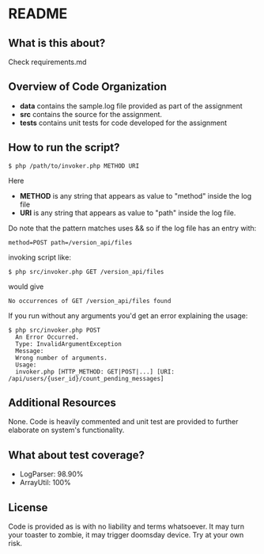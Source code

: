 # README #

## What is this about? ##
Check requirements.md

## Overview of Code Organization ##

* **data** contains the sample.log file provided as part of the assignment
* **src** contains the source for the assignment.
* **tests** contains unit tests for code developed for the assignment

## How to run the script? ##

```
$ php /path/to/invoker.php METHOD URI

```
Here

* **METHOD** is any string that appears as value to "method" inside the log file
* **URI** is any string that appears as value to "path" inside the log file.

Do note that the pattern matches uses && so if the log file has an entry with:
```
method=POST path=/version_api/files
```
invoking script like:
```
$ php src/invoker.php GET /version_api/files
```
would give
```
No occurrences of GET /version_api/files found
```

If you run without any arguments you'd get an error explaining the usage:
```
$ php src/invoker.php POST
  An Error Occurred.
  Type: InvalidArgumentException
  Message:
  Wrong number of arguments.
  Usage:
  invoker.php [HTTP_METHOD: GET|POST|...] [URI: /api/users/{user_id}/count_pending_messages]
```

## Additional Resources ##
None. Code is heavily commented and unit test are provided to further elaborate on system's functionality.

## What about test coverage? ##

* LogParser: 98.90%
* ArrayUtil: 100%

## License ##
Code is provided as is with no liability and terms whatsoever. It may turn your toaster to zombie, it may trigger doomsday device. Try at your own risk.
